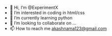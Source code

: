 - 👋 Hi, I’m @ExperimentX
- 👀 I’m interested in coding in html/css
- 🌱 I’m currently learning python
- 💞️ I’m looking to collaborate on ...
- 📫 How to reach me akashnama123@gmail.com

<!---
AkashNama/AkashNama is a ✨ special ✨ repository because its `README.md` (this file) appears on your GitHub profile.
You can click the Preview link to take a look at your changes.
--->
